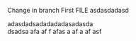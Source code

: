 Change in branch First FILE
asdasdadasd

adasdadsadadadadasadasda\
dsadsa
afa
af
f
afas
a
af
a
af
asf

